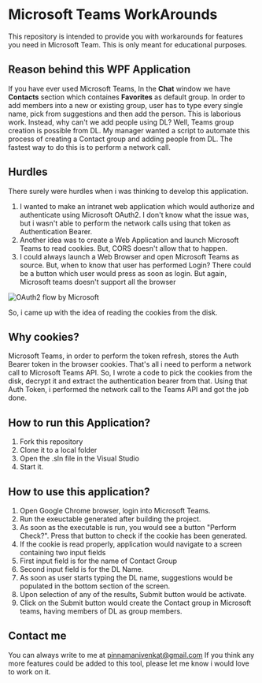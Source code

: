 ﻿# Microsoft Teams WorkArounds
This repository is intended to provide you with workarounds for features you need in Microsoft Team. This is only meant for educational purposes.
## Reason behind this WPF Application
If you have ever used Microsoft Teams, In the **Chat** window we have **Contacts** section which containes **Favorites** as default group. In order to add members into a new or existing group, user has to type every single name, pick from suggestions and then add the person. This is laborious work. Instead, why can't we add people using DL?
Well, Teams group creation is possible from DL. My manager wanted a script to automate this process of creating a Contact group and adding people from DL.
The fastest way to do this is to perform a network call.
## Hurdles
There surely were hurdles when i was thinking to develop this application. 

 1. I wanted to make an intranet web application which would authorize and authenticate using Microsoft OAuth2. I don't know what the issue was, but i wasn't able to perform the network calls using that token as Authentication Bearer.
 2. Another idea was to create a Web Application and launch Microsoft Teams to read cookies. But, CORS doesn't allow that to happen.
 3. I could always launch a Web Browser and open Microsoft Teams as source. But, when to know that user has performed Login? There could be a button which user would press as soon as login. But again,  Microsoft teams doesn't support all the browser

![OAuth2 flow by Microsoft](https://docs.microsoft.com/en-us/azure/active-directory/develop/media/v1-protocols-oauth-code/active-directory-oauth-code-flow-native-app.png)

So, i came up with the idea of reading the cookies from the disk.
## Why cookies?
Microsoft Teams, in order to perform the token refresh, stores the Auth Bearer token in the browser cookies. That's all i need to perform a network call to Microsoft Teams API. So, I wrote a code to pick the cookies from the disk, decrypt it and extract the authentication bearer from that. Using that Auth Token, i performed the network call to the Teams API and got the job done. 
## How to run this Application?

 1. Fork this repository
 2. Clone it to a local folder
 3. Open the .sln file in the Visual Studio
 4. Start it. 
## How to use this application?
 1. Open Google Chrome browser, login into Microsoft Teams. 
 2. Run the exeuctable generated after building the project.
 3. As soon as the executable is run, you would see a button "Perform Check?". Press that button to check if the cookie has been generated.
 4. If the cookie is read properly, application would navigate to a screen containing two input fields
 5. First input field is for the name of Contact Group
 6. Second input field is for the DL Name. 
 7. As soon as user starts typing the DL name, suggestions would be populated in the bottom section of the screen. 
 8. Upon selection of any of the results, Submit button would be activate. 
 9. Click on the Submit button would create the Contact group in Microsoft teams, having members of DL as group members.
## Contact me
You can always write to me at pinnamanivenkat@gmail.com
If you think any more features could be added to this tool, please let me know i would love to work on it.

 

